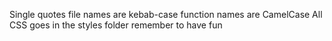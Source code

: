Single quotes
file names are kebab-case
function names are CamelCase 
All CSS goes in the styles folder 
remember to have fun